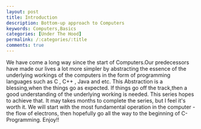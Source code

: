 ```yaml
---
layout: post
title: Introduction
description: Bottom-up approach to Computers
keywords: Computers,Basics
categories: [Under The Hood]
permalink: /:categories/:title
comments: true
---
```

We have come a long way since the start of Computers.Our predecessors have made our lives a lot more simpler by abstracting the essence of the underlying workings of the computers in the form of programming languages such as C , C++ , Java and etc.
This Abstraction is a blessing,when the things go as expected. If things go off the track,then a good understanding of the underlying working is needed.
This series hopes to achieve that. It may takes months to complete the series, but I feel it's worth it. We will start with the most fundamental operation in the computer - the flow of electrons, then hopefully go all the way to the beginning of C-Programming.
Enjoy!!
